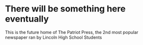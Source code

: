 # There will be something here eventually
This is the future home of The Patriot Press, the 2nd most popular newspaper ran by Lincoln High School Students
